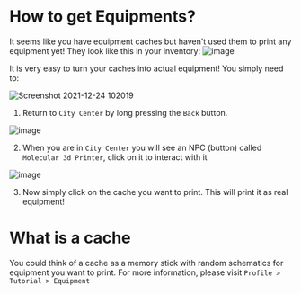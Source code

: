 # How to get Equipments?

It seems like you have equipment caches but haven't used them to print any equipment yet!
They look like this in your inventory: 
![image](https://user-images.githubusercontent.com/18545294/147308888-70f5d24b-258c-429b-8daa-7a1fa7822d0a.png)

It is very easy to turn your caches into actual equipment! You simply need to:

![Screenshot 2021-12-24 102019](https://user-images.githubusercontent.com/18545294/147307871-bb6a8ab2-bd0f-48d2-a4b7-99efaceafcbf.png)

1. Return to `City Center` by long pressing the `Back` button.

![image](https://user-images.githubusercontent.com/18545294/147307934-cc5cc6f0-5107-48a9-912b-07e4c4a02755.png)

2. When you are in `City Center` you will see an NPC (button) called `Molecular 3d Printer`, click on it to interact with it 

![image](https://user-images.githubusercontent.com/18545294/147308950-d5e10150-6abd-4e46-b2c3-f2c448f9af37.png)

3. Now simply click on the cache you want to print. This will print it as real equipment!

# What is a cache
You could think of a cache as a memory stick with random schematics for equipment you want to print. 
For more information, please visit `Profile > Tutorial > Equipment`

